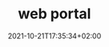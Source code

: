 ---
title: "web portal"
date: 2021-10-21T17:35:34+02:00
draft: false
tags: ["rapport", "AFD"]
weight: 2
---